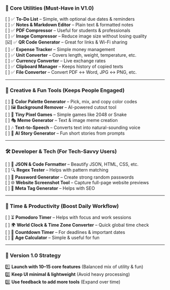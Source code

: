 ### **🔹 Core Utilities (Must-Have in V1.0)**  
[  ] ✅ **To-Do List** – Simple, with optional due dates & reminders  
[  ] ✅ **Notes & Markdown Editor** – Plain text & formatted notes  
[  ] ✅ **PDF Compressor** – Useful for students & professionals  
[  ] ✅ **Image Compressor** – Reduce image size without losing quality  
[☑️] ✅ **QR Code Generator** – Great for links & Wi-Fi sharing  
[  ] ✅ **Expense Tracker** – Simple money management  
[  ] ✅ **Unit Converter** – Covers length, weight, temperature, etc.  
[  ] ✅ **Currency Converter** – Live exchange rates  
[  ] ✅ **Clipboard Manager** – Keeps history of copied texts  
[  ] ✅ **File Converter** – Convert PDF ↔ Word, JPG ↔ PNG, etc.  

---

### **🎨 Creative & Fun Tools (Keeps People Engaged)**  
[  ] 🎨 **Color Palette Generator** – Pick, mix, and copy color codes  
[  ] 🖼 **Background Remover** – AI-powered cutout tool  
[  ] 🎲 **Tiny Pixel Games** – Simple games like 2048 or Snake  
[  ] 🎭 **Meme Generator** – Text & image meme creation  
[  ] 🎶 **Text-to-Speech** – Converts text into natural-sounding voice  
[  ] 🤖 **AI Story Generator** – Fun short stories from prompts  

---

### **🛠 Developer & Tech (For Tech-Savvy Users)**  
[  ] 💾 **JSON & Code Formatter** – Beautify JSON, HTML, CSS, etc.  
[  ] 🔍 **Regex Tester** – Helps with pattern matching  
[  ] 🔑 **Password Generator** – Create strong random passwords  
[  ] 🌐 **Website Screenshot Tool** – Capture full-page website previews  
[  ] 📝 **Meta Tag Generator** – Helps with SEO  

---

### **📅 Time & Productivity (Boost Daily Workflow)**  
[  ] ⏳ **Pomodoro Timer** – Helps with focus and work sessions  
[  ] 🌍 **World Clock & Time Zone Converter** – Quick global time check  
[  ] 📆 **Countdown Timer** – For deadlines & important dates  
[  ] 🎂 **Age Calculator** – Simple & useful for fun  

---

### **🚀 Version 1.0 Strategy**  
1️⃣ **Launch with 10–15 core features** (Balanced mix of utility & fun)  
2️⃣ **Keep UI minimal & lightweight** (Avoid heavy processing)  
3️⃣ **Use feedback to add more tools** (Expand over time)  